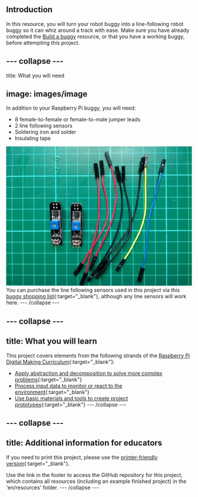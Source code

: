 ## Introduction

In this resource, you will turn your robot buggy into a line-following robot buggy so it can whiz around a track with ease. Make sure you have already completed the [Build a buggy](https://projects.raspberrypi.org/en/projects/build-a-buggy) resource, or that you have a working buggy, before attempting this project.

<stream class="cloudflare-video" id="6a20279dbfe23651cfe17ebe616b87b7" loop></stream>

## \--- collapse \---

title: What you will need

## image: images/image

In addition to your Raspberry Pi buggy, you will need:

+ 8 female-to-female or female-to-male jumper leads
+ 2 line following sensors
+ Soldering iron and solder
+ Insulating tape

![components](images/components.jpg) You can purchase the line following sensors used in this project via this [buggy shopping list](https://my.aliexpress.com/wishlist/wish_list_product_list.htm?spm=a2g0s.8937460.0.0.EKSrsx&currentGroupId=100000000943756){:target="_blank"}, although any line sensors will work here. \--- /collapse \---

## \--- collapse \---

## title: What you will learn

This project covers elements from the following strands of the [Raspberry Pi Digital Making Curriculum](http://rpf.io/curriculum){:target="_blank"}:

+ [Apply abstraction and decomposition to solve more complex problems](https://curriculum.raspberrypi.org/programming/developer/){:target="_blank"}
+ [Process input data to monitor or react to the environment](https://curriculum.raspberrypi.org/physical-computing/developer/){:target="_blank"}
+ [Use basic materials and tools to create project prototypes](https://curriculum.raspberrypi.org/manufacture/creator/){:target="_blank"} \--- /collapse \---

## \--- collapse \---

## title: Additional information for educators

If you need to print this project, please use the [printer-friendly version](https://projects.raspberrypi.org/en/projects/rpi-python-line-following/print){:target="_blank"}.

Use the link in the footer to access the GitHub repository for this project, which contains all resources (including an example finished project) in the 'en/resources' folder. \--- /collapse \---